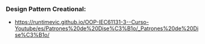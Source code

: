 ### Design Pattern Creational:

- https://runtimevic.github.io/OOP-IEC61131-3--Curso-Youtube/es/Patrones%20de%20Dise%C3%B1o/_Patrones%20de%20Dise%C3%B1o/
